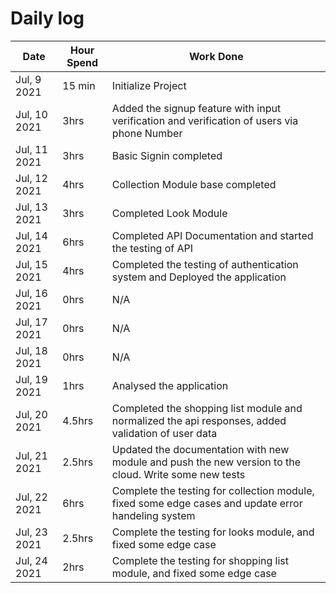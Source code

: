 # Daily log

| Date         | Hour Spend | Work Done                                                                                             |
| ------------ | ---------- | ----------------------------------------------------------------------------------------------------- |
| Jul, 9 2021  | 15 min     | Initialize Project                                                                                    |
| Jul, 10 2021 | 3hrs       | Added the signup feature with input verification and verification of users via phone Number           |
| Jul, 11 2021 | 3hrs       | Basic Signin completed                                                                                |
| Jul, 12 2021 | 4hrs       | Collection Module base completed                                                                      |
| Jul, 13 2021 | 3hrs       | Completed Look Module                                                                                 |
| Jul, 14 2021 | 6hrs       | Completed API Documentation and started the testing of API                                            |
| Jul, 15 2021 | 4hrs       | Completed the testing of authentication system and Deployed the application                           |
| Jul, 16 2021 | 0hrs       | N/A                                                                                                   |
| Jul, 17 2021 | 0hrs       | N/A                                                                                                   |
| Jul, 18 2021 | 0hrs       | N/A                                                                                                   |
| Jul, 19 2021 | 1hrs       | Analysed the application                                                                              |
| Jul, 20 2021 | 4.5hrs     | Completed the shopping list module and normalized the api responses, added validation of user data    |
| Jul, 21 2021 | 2.5hrs     | Updated the documentation with new module and push the new version to the cloud. Write some new tests |
| Jul, 22 2021 | 6hrs       | Complete the testing for collection module, fixed some edge cases and update error handeling system   |
| Jul, 23 2021 | 2.5hrs     | Complete the testing for looks module, and fixed some edge case                                       |
| Jul, 24 2021 | 2hrs       | Complete the testing for shopping list module, and fixed some edge case                               |
